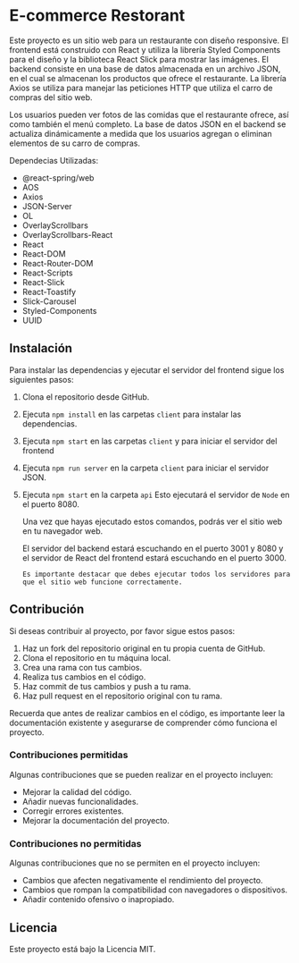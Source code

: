 # E-commerce Restorant

Este proyecto es un sitio web para un restaurante con diseño responsive. El frontend está construido con React y utiliza la librería Styled Components para el diseño y la biblioteca React Slick para mostrar las imágenes. El backend consiste en una base de datos almacenada en un archivo JSON, en el cual se almacenan los productos que ofrece el restaurante. La librería Axios se utiliza para manejar las peticiones HTTP que utiliza el carro de compras del sitio web.

Los usuarios pueden ver fotos de las comidas que el restaurante ofrece, así como también el menú completo. La base de datos JSON en el backend se actualiza dinámicamente a medida que los usuarios agregan o eliminan elementos de su carro de compras.

Dependecias Utilizadas:

- @react-spring/web
- AOS
- Axios
- JSON-Server
- OL
- OverlayScrollbars
- OverlayScrollbars-React
- React
- React-DOM
- React-Router-DOM
- React-Scripts
- React-Slick
- React-Toastify
- Slick-Carousel
- Styled-Components
- UUID

## Instalación

Para instalar las dependencias y ejecutar el servidor del frontend sigue los siguientes pasos:

1. Clona el repositorio desde GitHub.
  
2. Ejecuta `npm install` en las carpetas `client` para instalar las dependencias.
  
3. Ejecuta `npm start` en las carpetas `client` y para iniciar el servidor del frontend
  
4. Ejecuta `npm run server` en la carpeta `client` para iniciar el servidor JSON.

5. Ejecuta `npm start` en la carpeta `api`  Esto ejecutará el servidor de `Node` en el puerto 8080.
  
    Una vez que hayas ejecutado estos comandos, podrás ver el sitio web en tu navegador web. 

    El servidor del backend estará escuchando en el puerto 3001 y 8080 y el servidor de React del frontend estará escuchando en el puerto 3000.
  
    `Es importante destacar que debes ejecutar todos los servidores para que el sitio web funcione correctamente.`
  

## Contribución

Si deseas contribuir al proyecto, por favor sigue estos pasos:

1. Haz un fork del repositorio original en tu propia cuenta de GitHub.
2. Clona el repositorio en tu máquina local.
3. Crea una rama con tus cambios.
4. Realiza tus cambios en el código.
5. Haz commit de tus cambios y push a tu rama.
6. Haz pull request en el repositorio original con tu rama.

Recuerda que antes de realizar cambios en el código, es importante leer la documentación existente y asegurarse de comprender cómo funciona el proyecto.

### Contribuciones permitidas

Algunas contribuciones que se pueden realizar en el proyecto incluyen:

- Mejorar la calidad del código.
- Añadir nuevas funcionalidades.
- Corregir errores existentes.
- Mejorar la documentación del proyecto.

### Contribuciones no permitidas

Algunas contribuciones que no se permiten en el proyecto incluyen:

- Cambios que afecten negativamente el rendimiento del proyecto.
- Cambios que rompan la compatibilidad con navegadores o dispositivos.
- Añadir contenido ofensivo o inapropiado.

## Licencia

Este proyecto está bajo la Licencia MIT.
